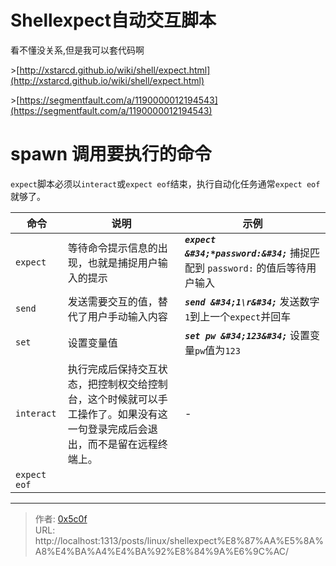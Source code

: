 # Shellexpect自动交互脚本


看不懂没关系,但是我可以套代码啊 

&gt;[http://xstarcd.github.io/wiki/shell/expect.html](http://xstarcd.github.io/wiki/shell/expect.html)  

&gt;[https://segmentfault.com/a/1190000012194543](https://segmentfault.com/a/1190000012194543)  

# spawn 调用要执行的命令

`expect`脚本必须以`interact`或`expect eof`结束，执行自动化任务通常`expect eof`就够了。 

|命令|说明|示例|
|-|-|-|
|`expect`|等待命令提示信息的出现，也就是捕捉用户输入的提示 |***`expect &#34;*password:&#34;`*** 捕捉匹配到 `password:` 的值后等待用户输入|
|`send`|发送需要交互的值，替代了用户手动输入内容|***`send &#34;1\r&#34;`*** 发送数字`1`到上一个`expect`并回车|
|`set`|设置变量值|***`set pw &#34;123&#34;`*** 设置变量`pw`值为`123`|
|`interact` |执行完成后保持交互状态，把控制权交给控制台，这个时候就可以手工操作了。如果没有这一句登录完成后会退出，而不是留在远程终端上。|-|
|`expect eof` ||

---

> 作者: [0x5c0f](https://blog.0x5c0f.cc)  
> URL: http://localhost:1313/posts/linux/shellexpect%E8%87%AA%E5%8A%A8%E4%BA%A4%E4%BA%92%E8%84%9A%E6%9C%AC/  

